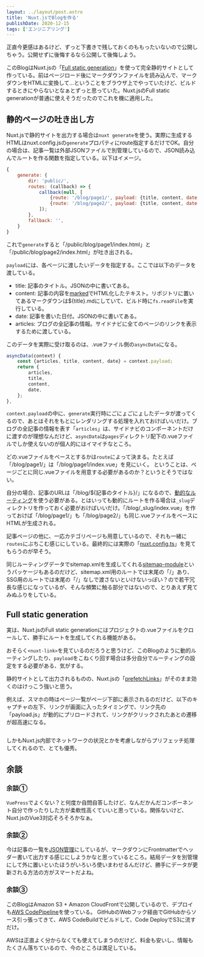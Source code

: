 ```yaml
---
layout: ../layout/post.astro
title: 'Nuxt.jsでBlogを作る'
publishDate: 2020-12-15
tags: ['エンジニアリング']
---
```


正直今更感はあるけど、ずっと下書きで残しておくのももったいないので公開しちゃう。公開せずに後悔するなら公開して後悔しよう。

このBlogはNuxt.jsの「[Full static generation](https://nuxtjs.org/blog/going-full-static)」を使って完全静的サイトとして作っている。前はページロード後にマークダウンファイルを読み込んで、マークダウンをHTMLに変換して…ということをブラウザ上でやっていたけど、ビルドするときにやらないとなぁとずっと思っていた。Nuxt.jsのFull static generationが普通に使えそうだったのでこれを機に適用した。

## 静的ページの吐き出し方

Nuxt.jsで静的サイトを出力する場合は`nuxt generate`を使う。実際に生成するHTMLはnuxt.config.jsの`generate`プロパティにroute指定するだけでOK。自分の場合は、記事一覧は外部JSONファイルで別管理しているので、JSON読み込んでルートを作る関数を指定している。以下はイメージ。

```javascript
{
    generate: {
        dir: 'public/',
        routes: (callback) => {
            callback(null, [
                {route: '/blog/page1/', payload: {title, content, date: new Date(date.split('/')), articles}}, // これが1ページ分のデータ
                {route: '/blog/page2/', payload: {title, content, date: new Date(date.split('/')), articles}}
            ]);
        },
        fallback: '',
    }
}
```

これで`generate`すると「/public/blog/page1/index.html」と「/public/blog/page2/index.html」が吐き出される。

`payload`には、各ページに渡したいデータを指定する。ここでは以下のデータを渡している。

- title: 記事のタイトル。JSONの中に書いてある。
- content: 記事の内容を[marked](https://github.com/markedjs/marked)でHTML化したテキスト。リポジトリに置いてあるマークダウンは${title}.mdにしていて、ビルド時に`fs.readFile`を実行している。
- date: 記事を書いた日付。JSONの中に書いてある。
- articles: ブログの全記事の情報。サイドナビに全てのページのリンクを表示するために渡している。

このデータを実際に受け取るのは、.vueファイル側の`asyncData`になる。

```javascript
asyncData(context) {
    const {articles, title, content, date} = context.payload;
    return {
        articles,
        title,
        content,
        date,
    };
},
```

`context.payload`の中に、`generate`実行時にごにょごにょしたデータが渡ってくるので、あとはそれをもとにレンダリングする処理を入れておけばいいだけ。ブログの全記事の情報を表す「`articles`」は、サイドナビのコンポーネントだけに渡すのが理想なんだけど、`asyncData`は`pages`ディレクトリ配下の.vueファイルでしか使えないのが個人的にはイマイチなところ。

どの.vueファイルをベースとするかは`route`によって決まる。たとえば「/blog/page1/」は「/blog/page1/index.vue」を見にいく。
ということは、ページごとに同じ.vueファイルを用意する必要があるのか？というとそうではない。

自分の場合、記事のURLは「/blog/${記事のタイトル}/」になるので、[動的なルーティング](https://ja.nuxtjs.org/docs/2.x/features/file-system-routing/#%E5%8B%95%E7%9A%84%E3%81%AA%E3%83%AB%E3%83%BC%E3%83%86%E3%82%A3%E3%83%B3%E3%82%B0)を使う必要がある。とはいっても動的にルートを作る場合は`_slug`ディレクトリを作っておく必要がおけばいいだけ。「/blog/_slug/index.vue」を作っておけば「/blog/page1/」も「/blog/page2/」も同じ.vueファイルをベースにHTMLが生成される。

記事ページの他に、一応カテゴリページも用意しているので、それも一緒に`routes`にぶちこむ感じにしている。最終的には実際の「[nuxt.config.ts](https://github.com/tkskto/blog/blob/main/nuxt.config.ts)」を見てもらうのが早そう。

同じルーティングデータでsitemap.xmlを生成してくれる[sitemap-module](https://github.com/nuxt-community/sitemap-module)というパッケージもあるのだけど、sitemap.xml用のルートでは末尾の「/」あり、SSG用のルートでは末尾の「/」なしで渡さないといけないっぽい？ので若干冗長な感じになっているが、そんな頻繁に触る部分ではないので、とりあえず見てみぬふりをしている。

## Full static generation

実は、Nuxt.jsのFull static generationにはプロジェクトの.vueファイルをクロールして、勝手にルートを生成してくれる機能がある。

おそらく`<nuxt-link>`を見ているのだろうと思うけど、このBlogのように動的ルーティングしたり、`payload`をこねくり回す場合は多分自分でルーティングの設定をする必要がある、気がする。

静的サイトとして出力されるものの、Nuxt.jsの「[prefetchLinks](https://nuxtjs.org/docs/2.x/features/nuxt-components/#prefetchlinks)」がそのまま効くのはけっこう強いと思う。

例えば、スマホの時はページ一覧がページ下部に表示されるのだけど、以下のキャプチャの左下、リンクが画面に入ったタイミングで、リンク先の「payload.js」が動的にプリロードされて、リンクがクリックされたあとの遷移が超高速になる。

<p class="max-w-full my-11 mx-auto mb-7"><img class="mx-auto align-top" src="/blog/images/39/01.webp" alt=""></p>

しかもNuxt.js内部でネットワークの状況とかを考慮しながらプリフェッチ処理してくれるので、とても優秀。

## 余談

### 余談①

`VuePress`でよくない？と何度か自問自答したけど、なんだかんだコンポーネント自分で作ったりした方が柔軟性高くていいと思っている。関係ないけど、Nuxt.jsのVue3対応そろそろかなぁ。

### 余談②

今は記事の一覧を[JSON管理](https://github.com/tkskto/blog/blob/main/assets/articles.json)にしているが、マークダウンにFrontmatterでヘッダー書いて出力する感じにしようかなと思っているところ。結局データを別管理にして外に置いといたほうがいろいろ使いまわせるんだけど、勝手にデータが更新される方法の方がスマートだよね。

### 余談③

このBlogはAmazon S3 + Amazon CloudFrontで公開しているので、デプロイも[AWS CodePipeline](https://ap-northeast-1.console.aws.amazon.com/codesuite/codepipeline/start?region=ap-northeast-1)を使っている。
GitHubのWebフック経由でGitHubからソース引っ張ってきて、AWS CodeBuildでビルドして、Code DeployでS3に流すだけ。

AWSは正直よく分からなくても使えてしまうのだけど、料金も安いし、情報もたくさん落ちているので、今のところは満足している。
